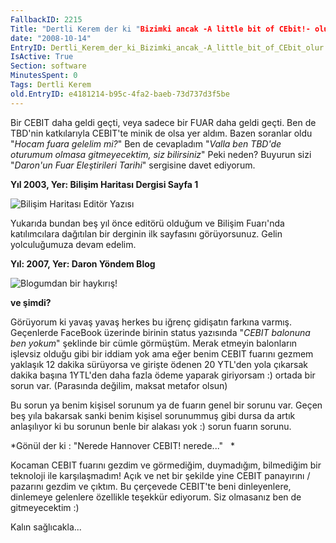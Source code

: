 ```yaml
---
FallbackID: 2215
Title: "Dertli Kerem der ki "Bizimki ancak -A little bit of CEbit!- olur""
date: "2008-10-14"
EntryID: Dertli_Kerem_der_ki_Bizimki_ancak_-A_little_bit_of_CEbit_olur
IsActive: True
Section: software
MinutesSpent: 0
Tags: Dertli Kerem
old.EntryID: e4181214-b95c-4fa2-baeb-73d737d3f5be
---
```

Bir CEBIT daha geldi geçti, veya sadece bir FUAR daha geldi geçti. Ben
de TBD'nin katkılarıyla CEBIT'te minik de olsa yer aldım. Bazen soranlar
oldu "*Hocam fuara gelelim mi?*" Ben de cevapladım "*Valla ben TBD'de
oturumum olmasa gitmeyecektim, siz bilirsiniz*" Peki neden? Buyurun sizi
"*Daron'un Fuar Eleştirileri Tarihi*" sergisine davet ediyorum.

**Yıl 2003, Yer: Bilişim Haritası Dergisi Sayfa 1**

![Bilişim Haritası Editör
Yazısı](media/Dertli_Kerem_der_ki_Bizimki_ancak_-A_little_bit_of_CEbit_olur/13102008_1.jpg)

Yukarıda bundan beş yıl önce editörü olduğum ve Bilişim Fuarı'nda
katılımcılara dağıtılan bir derginin ilk sayfasını görüyorsunuz. Gelin
yolculuğumuza devam edelim.

**Yıl: 2007, Yer: Daron Yöndem Blog**

![Blogumdan bir
haykırış!](media/Dertli_Kerem_der_ki_Bizimki_ancak_-A_little_bit_of_CEbit_olur/13102008_2.jpg)

**ve şimdi?**

Görüyorum ki yavaş yavaş herkes bu iğrenç gidişatın farkına varmış.
Geçenlerde FaceBook üzerinde birinin status yazısında "*CEBIT balonuna
ben yokum*" şeklinde bir cümle görmüştüm. Merak etmeyin balonların
işlevsiz olduğu gibi bir iddiam yok ama eğer benim CEBIT fuarını gezmem
yaklaşık 12 dakika sürüyorsa ve girişte ödenen 20 YTL'den yola çıkarsak
dakika başına 1YTL'den daha fazla ödeme yaparak giriyorsam :) ortada bir
sorun var. (Parasında değilim, maksat metafor olsun)

Bu sorun ya benim kişisel sorunum ya de fuarın genel bir sorunu var.
Geçen beş yıla bakarsak sanki benim kişisel sorunummuş gibi dursa da
artık anlaşılıyor ki bu sorunun benle bir alakası yok :) sorun fuarın
sorunu.

*Gönül der ki : "Nerede Hannover CEBIT! nerede..."   *

Kocaman CEBIT fuarını gezdim ve görmediğim, duymadığım, bilmediğim bir
teknoloji ile karşılaşmadım! Açık ve net bir şekilde yine CEBIT
panayırını / pazarını gezdim ve çıktım. Bu çerçevede CEBIT'te beni
dinleyenlere, dinlemeye gelenlere özellikle teşekkür ediyorum. Siz
olmasanız ben de gitmeyecektim :)

Kalın sağlıcakla...


